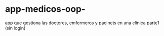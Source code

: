 # app-medicos-oop-
app que gestiona las doctores, emfermeros y pacinets en una clinica parte1 (sin login)
